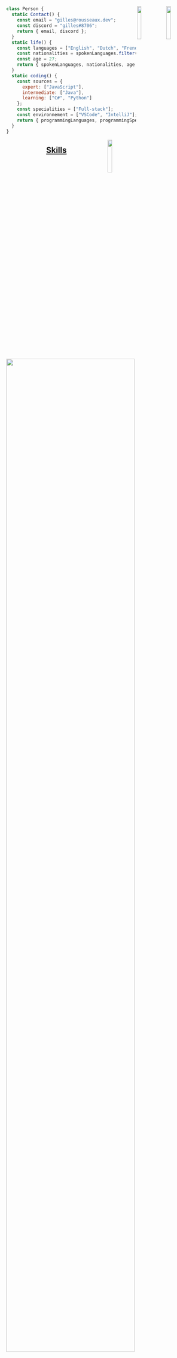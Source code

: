 
<a href="https://github.com/gllsrssx/cv"><img align="right" width="15%" src="https://img.shields.io/badge/gllsrssx-Gilles%20Rousseaux-%23CDA055" /></a>
---
<a href="https://github.com/gllsrssx"><img align="right" width="15%" src="https://github.com/gllsrssx/gllsrssx/blob/master/user.gif" /></a>

```JavaScript
class Person {
  static Contact() {
    const email = "gilles@rousseaux.dev";
    const discord = "gilles#8706";
    return { email, discord };
  }
  static life() {
    const languages = ["English", "Dutch", "French"];
    const nationalities = spokenLanguages.filter(lang => lang !== "English" && lang !== "Dutch").concat("Belgian");
    const age = 27;
    return { spokenLanguages, nationalities, age };
  }
  static coding() {
    const sources = {
      expert: ["JavaScript"],
      intermediate: ["Java"],
      learning: ["C#", "Python"]
    };
    const specialities = ["Full-stack"];
    const environnement = ["VSCode", "IntelliJ"];
    return { programmingLanguages, programmingSpecialities, preferredIDEs };
  }
}
```   

<a href="https://spotify-github-profile.vercel.app/api/view?uid=117959997&redirect=true"><img width="15%" align="right" src="https://spotify-github-profile.vercel.app/api/view.svg?uid=117959997&cover_image=true&theme=default&show_offline=false&background_color=f09b2b&interchange=true&bar_color=2982ff"/></a>

<h2 align="center"><a href="">Skills</a></h2>
<br clear="left">

<a href="https://github.com/gllsrssx?tab=repositories"><img align="center" width="82.5%" src="https://skillicons.dev/icons?i=idea,vscode,js,ts,cs,java,react,spring,css,html,bootstrap,git,docker,figma,discord,firebase,github,gitlab,grafana, heroku,linkedin,linux,mongodb,nextjs,php,postman,postgres" /></a>

<div align="center" width="100%">
  <a href="https://github.com/gllsrssx?tab=repositories">
    <img height="194" src="https://github-readme-stats.vercel.app/api/top-langs?username=gllsrssx&locale=en&hide_title=false&layout=compact&card_width=320&langs_count=6&theme=transparent&hide_border=false" alt="languages graph"  />
    <img height="194" src="https://github-readme-stats.vercel.app/api?username=gllsrssx&hide_title=false&hide_rank=false&show_icons=true&include_all_commits=true&count_private=true&disable_animations=false&theme=transparent&locale=en&hide_border=false" alt="stats graph"  />
  </a>
</div>

<picture align="center" width="100%">
  <source media="(prefers-color-scheme: dark)" srcset="https://raw.githubusercontent.com/gllsrssx/gllsrssx/output/github-contribution-grid-snake-dark.svg">
  <source media="(prefers-color-scheme: light)" srcset="https://raw.githubusercontent.com/gllsrssx/gllsrssx/output/github-contribution-grid-snake.svg">
  <img picture align="center" width="100%" alt="github contribution grid snake animation" src="https://raw.githubusercontent.com/gllsrssx/gllsrssx/output/github-contribution-grid-snake.svg">
</picture>

